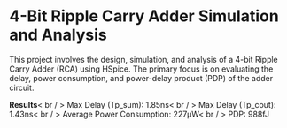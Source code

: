 # 4-Bit Ripple Carry Adder Simulation and Analysis
This project involves the design, simulation, and analysis of a 4-bit Ripple Carry Adder (RCA) using HSpice. The primary focus is on evaluating the delay, power consumption, and power-delay product (PDP) of the adder circuit.

__Results__< br / > 
Max Delay (Tp_sum): 1.85ns< br / > 
Max Delay (Tp_cout): 1.43ns< br / > 
Average Power Consumption: 227µW< br / > 
PDP: 988fJ
